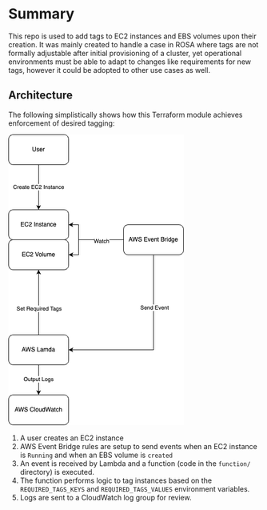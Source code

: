 # Summary

This repo is used to add tags to EC2 instances and EBS volumes upon their creation.  It was mainly created to 
handle a case in ROSA where tags are not formally adjustable after initial provisioning of a cluster, yet 
operational environments must be able to adapt to changes like requirements for new tags, however it could be 
adopted to other use cases as well.


## Architecture

The following simplistically shows how this Terraform module achieves enforcement of desired tagging:

![Architecture](images/architecture.png)

1. A user creates an EC2 instance
2. AWS Event Bridge rules are setup to send events when an EC2 instance is `Running` and when an EBS volume is `created`
3. An event is received by Lambda and a function (code in the `function/` directory) is executed.
4. The function performs logic to tag instances based on the `REQUIRED_TAGS_KEYS` and `REQUIRED_TAGS_VALUES` 
environment variables.
5. Logs are sent to a CloudWatch log group for review.
